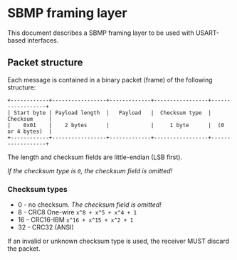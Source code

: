 # SBMP framing layer

This document describes a SBMP framing layer to be used with USART-based interfaces.

## Packet structure

Each message is contained in a binary packet (frame) of the following structure:

```none
+------------+-----------------+-------------+-----------------+------------------+
| Start byte | Payload length  |   Payload   |  Checksum type  |     Checksum     |
|    0x01    |    2 bytes      |             |     1 byte      |  (0 or 4 bytes)  |
+------------+-----------------+-------------+-----------------+------------------+
```

The length and checksum fields are little-endian (LSB first).

*If the checksum type is `0`, the checksum field is omitted!*

### Checksum types

- 0 - no checksum. *The checksum field is omitted!*
- 8 - CRC8 One-wire `x^8 + x^5 + x^4 + 1`
- 16 - CRC16-IBM `x^16 + x^15 + x^2 + 1`
- 32 - CRC32 (ANSI)

If an invalid or unknown checksum type is used, the receiver MUST discard the packet.
